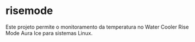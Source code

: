 # risemode
Este projeto permite o monitoramento da temperatura no Water Cooler Rise Mode Aura Ice para sistemas Linux.
